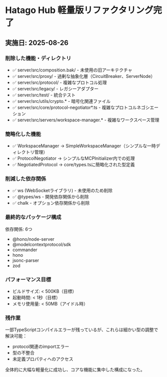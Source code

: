 # Hatago Hub 軽量版リファクタリング完了

## 実施日: 2025-08-26

### 削除した機能・ディレクトリ
- ✅ server/src/composition.bak/ - 未使用の旧アーキテクチャ
- ✅ server/src/proxy/ - 過剰な抽象化層（CircuitBreaker、ServerNode）
- ✅ server/src/protocol/ - 複雑なプロトコル処理
- ✅ server/src/legacy/ - レガシーアダプター
- ✅ server/src/test/ - 統合テスト
- ✅ server/src/utils/crypto.* - 暗号化関連ファイル
- ✅ server/src/core/protocol-negotiator*.ts - 複雑なプロトコルネゴシエーション
- ✅ server/src/servers/workspace-manager.* - 複雑なワークスペース管理

### 簡略化した機能
- ✅ WorkspaceManager → SimpleWorkspaceManager（シンプルな一時ディレクトリ管理）
- ✅ ProtocolNegotiator → シンプルなMCPInitializer内での処理
- ✅ NegotiatedProtocol → core/types.tsに簡略化された型定義

### 削減した依存関係
- ✅ ws (WebSocketライブラリ) - 未使用のため削除
- ✅ @types/ws - 開発依存関係から削除
- ✅ chalk - オプション依存関係から削除

### 最終的なパッケージ構成
依存関係: 6つ
- @hono/node-server
- @modelcontextprotocol/sdk
- commander
- hono
- jsonc-parser
- zod

### パフォーマンス目標
- ビルドサイズ: < 500KB（目標）
- 起動時間: < 1秒（目標）
- メモリ使用量: < 50MB（アイドル時）

### 残作業
一部TypeScriptコンパイルエラーが残っているが、これらは細かい型の調整で解決可能：
- protocol関連のimportエラー
- 型の不整合
- 未定義プロパティへのアクセス

全体的に大幅な軽量化に成功し、コアな機能に集中した構成になった。